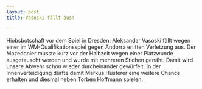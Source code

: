 ```yaml
---
layout: post
title: Vasoski fällt aus!

---
```


Hiobsbotschaft vor dem Spiel in Dresden: Aleksandar Vasoski fällt wegen einer im WM-Qualifikationsspiel gegen Andorra erlitten Verletzung aus. Der Mazedonier musste kurz vor der Halbzeit wegen einer Platzwunde ausgetauscht werden und wurde mit mehreren Stichen genäht. Damit wird unsere Abwehr schon wieder durcheinander gewürfelt. In der Innenverteidigung dürfte damit Markus Husterer eine weitere Chance erhalten und diesmal neben Torben Hoffmann spielen.


